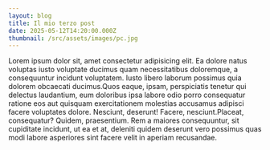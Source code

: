 ```yaml
---
layout: blog
title: Il mio terzo post
date: 2025-05-12T14:20:00.000Z
thumbnail: /src/assets/images/pc.jpg
---
```

Lorem ipsum dolor sit, amet consectetur adipisicing elit. Ea dolore natus voluptas iusto voluptate ducimus quam necessitatibus doloremque, a consequuntur incidunt voluptatem. Iusto libero laborum possimus quia dolorem obcaecati ducimus.Quos eaque, ipsam, perspiciatis tenetur qui delectus laudantium, eum doloribus ipsa labore odio porro consequatur ratione eos aut quisquam exercitationem molestias accusamus adipisci facere voluptates dolore. Nesciunt, deserunt! Facere, nesciunt.Placeat, consequatur? Quidem, praesentium. Rem a maiores consequuntur, sit cupiditate incidunt, ut ea et at, deleniti quidem deserunt vero possimus quas modi labore asperiores sint facere velit in aperiam recusandae.
